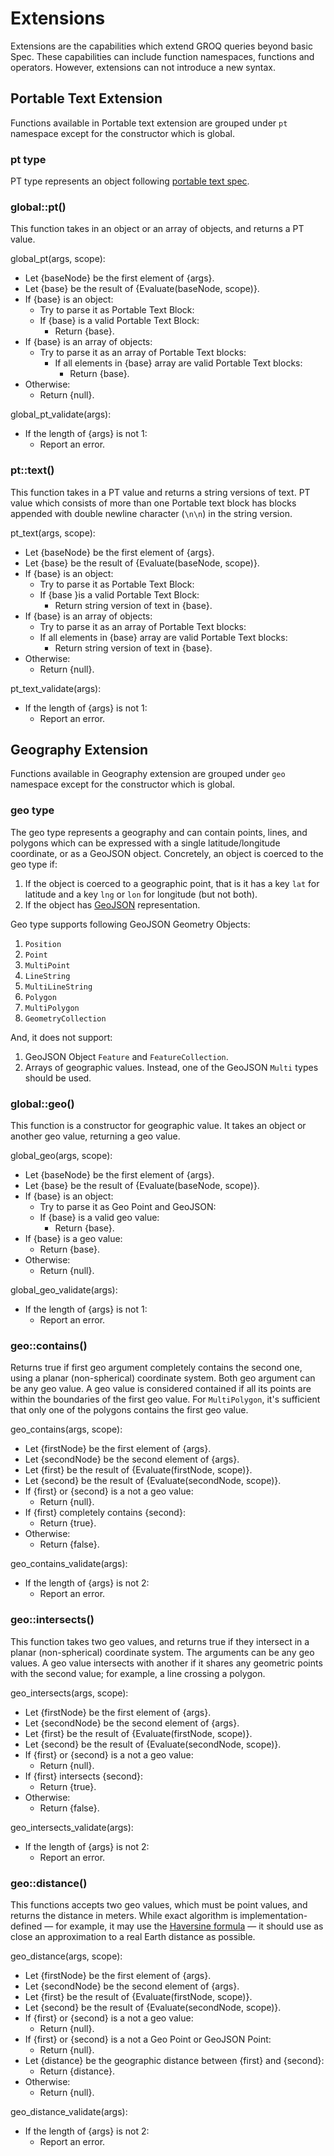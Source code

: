 # Extensions

Extensions are the capabilities which extend GROQ queries beyond basic Spec. These capabilities can include function namespaces, functions and operators. However, extensions can not introduce a new syntax.

## Portable Text Extension

Functions available in Portable text extension are grouped under `pt` namespace except for the constructor which is global.

### pt type

PT type represents an object following [portable text spec](https://github.com/portabletext/portabletext).

### global::pt()

This function takes in an object or an array of objects, and returns a PT value.

global_pt(args, scope):

- Let {baseNode} be the first element of {args}.
- Let {base} be the result of {Evaluate(baseNode, scope)}.
- If {base} is an object:
  - Try to parse it as Portable Text Block:
  - If {base} is a valid Portable Text Block:
    - Return {base}.
- If {base} is an array of objects:
  - Try to parse it as an array of Portable Text blocks:
    - If all elements in {base} array are valid Portable Text blocks:
      - Return {base}.
- Otherwise:
  - Return {null}.

global_pt_validate(args):

- If the length of {args} is not 1:
  - Report an error.

### pt::text()

This function takes in a PT value and returns a string versions of text. PT value which consists of more than one Portable text block has blocks appended with double newline character (`\n\n`) in the string version.

pt_text(args, scope):

- Let {baseNode} be the first element of {args}.
- Let {base} be the result of {Evaluate(baseNode, scope)}.
- If {base} is an object:
  - Try to parse it as Portable Text Block:
  - If {base }is a valid Portable Text Block:
    - Return string version of text in {base}.
- If {base} is an array of objects:
  - Try to parse it as an array of Portable Text blocks:
  - If all elements in {base} array are valid Portable Text blocks:
    - Return string version of text in {base}.
- Otherwise:
  - Return {null}.

pt_text_validate(args):

- If the length of {args} is not 1:
  - Report an error.

## Geography Extension

Functions available in Geography extension are grouped under `geo` namespace except for the constructor which is global.

### geo type

The geo type represents a geography and can contain points, lines, and polygons which can be expressed with a single latitude/longitude coordinate, or as a GeoJSON object. Concretely, an object is coerced to the geo type if:

1. If the object is coerced to a geographic point, that is it has a key `lat` for latitude and a key `lng` or `lon` for longitude (but not both).
2. If the object has [GeoJSON](https://tools.ietf.org/html/rfc7946) representation.

Geo type supports following GeoJSON Geometry Objects:

1. `Position`
2. `Point`
3. `MultiPoint`
4. `LineString`
5. `MultiLineString`
6. `Polygon`
7. `MultiPolygon`
8. `GeometryCollection`

And, it does not support:

1. GeoJSON Object `Feature` and `FeatureCollection`.
2. Arrays of geographic values. Instead, one of the GeoJSON `Multi` types should be used.

### global::geo()

This function is a constructor for geographic value. It takes an object or another geo value, returning a geo value.

global_geo(args, scope):

- Let {baseNode} be the first element of {args}.
- Let {base} be the result of {Evaluate(baseNode, scope)}.
- If {base} is an object:
  - Try to parse it as Geo Point and GeoJSON:
  - If {base} is a valid geo value:
    - Return {base}.
- If {base} is a geo value:
  - Return {base}.
- Otherwise:
  - Return {null}.

global_geo_validate(args):

- If the length of {args} is not 1:
  - Report an error.

### geo::contains()

Returns true if first geo argument completely contains the second one, using a planar (non-spherical) coordinate system. Both geo argument can be any geo value. A geo value is considered contained if all its points are within the boundaries of the first geo value. For `MultiPolygon`, it's sufficient that only one of the polygons contains the first geo value.

geo_contains(args, scope):

- Let {firstNode} be the first element of {args}.
- Let {secondNode} be the second element of {args}.
- Let {first} be the result of {Evaluate(firstNode, scope)}.
- Let {second} be the result of {Evaluate(secondNode, scope)}.
- If {first} or {second} is a not a geo value:
  - Return {null}.
- If {first} completely contains {second}:
  - Return {true}.
- Otherwise:
  - Return {false}.

geo_contains_validate(args):

- If the length of {args} is not 2:
  - Report an error.

### geo::intersects()

This function takes two geo values, and returns true if they intersect in a planar (non-spherical) coordinate system. The arguments can be any geo values. A geo value intersects with another if it shares any geometric points with the second value; for example, a line crossing a polygon.

geo_intersects(args, scope):

- Let {firstNode} be the first element of {args}.
- Let {secondNode} be the second element of {args}.
- Let {first} be the result of {Evaluate(firstNode, scope)}.
- Let {second} be the result of {Evaluate(secondNode, scope)}.
- If {first} or {second} is a not a geo value:
  - Return {null}.
- If {first} intersects {second}:
  - Return {true}.
- Otherwise:
  - Return {false}.

geo_intersects_validate(args):

- If the length of {args} is not 2:
  - Report an error.

### geo::distance()

This functions accepts two geo values, which must be point values, and returns the distance in meters. While exact algorithm is implementation-defined — for example, it may use the [Haversine formula](https://en.wikipedia.org/wiki/Haversine_formula) — it should use as close an approximation to a real Earth distance as possible.

geo_distance(args, scope):

- Let {firstNode} be the first element of {args}.
- Let {secondNode} be the second element of {args}.
- Let {first} be the result of {Evaluate(firstNode, scope)}.
- Let {second} be the result of {Evaluate(secondNode, scope)}.
- If {first} or {second} is a not a geo value:
  - Return {null}.
- If {first} or {second} is a not a Geo Point or GeoJSON Point:
  - Return {null}.
- Let {distance} be the geographic distance between {first} and {second}:
  - Return {distance}.
- Otherwise:
  - Return {null}.

geo_distance_validate(args):

- If the length of {args} is not 2:
  - Report an error.
